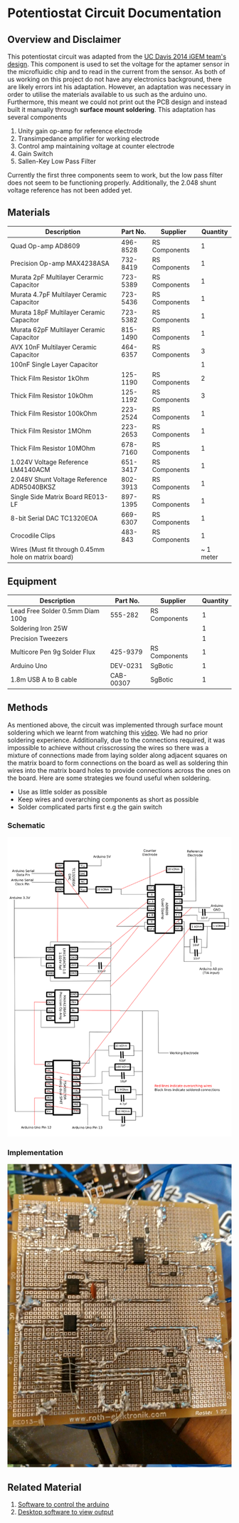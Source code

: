 # Potentiostat Circuit Documentation

## Overview and Disclaimer

This potentiostat circuit was adapted from the [UC Davis 2014 iGEM team's design](http://2014.igem.org/Team:UC_Davis/Potentiostat_Design). This component is used to set the voltage for the aptamer sensor in the microfluidic chip and to read in the current from the sensor. As both of us working on this project do not have any electronics background, there are likely errors int his adaptation. However, an adaptation was necessary in order to utilise the materials available to us such as the arduino uno. Furthermore, this meant we could not print out the PCB design and instead built it manually through **surface mount soldering**. This adaptation has several components

1. Unity gain op-amp for reference electrode
2. Transimpedance amplifier for working electrode
3. Control amp maintaining voltage at counter electrode
4. Gain Switch
5. Sallen-Key Low Pass Filter

Currently the first three components seem to work, but the low pass filter does not seem to be functioning properly. Additionally, the 2.048 shunt voltage reference has not been added yet.

## Materials

Description | Part No. | Supplier | Quantity
----------- | -------- | -------- | --------
Quad Op-amp AD8609 | 496-8528 | RS Components | 1
Precision Op-amp MAX4238ASA | 732-8419 | RS Components | 1
Murata 2pF Multilayer Cerarmic Capacitor | 723-5389 | RS Components | 1
Murata 4.7pF Multilayer Ceramic Capacitor | 723-5436 | RS Components | 1
Murata 18pF Multilayer Ceramic Capacitor | 723-5382 | RS Components | 1
Murata 62pF Multilayer Ceramic Capacitor | 815-1490 | RS Components | 1
AVX 10nF Multilayer Ceramic Capacitor | 464-6357 | RS Components | 3
100nF Single Layer Capacitor |  |  | 1
Thick Film Resistor 1kOhm | 125-1190 | RS Components | 2
Thick Film Resistor 10kOhm | 125-1192 | RS Components | 3
Thick Film Resistor 100kOhm | 223-2524 | RS Components | 1
Thick Film Resistor 1MOhm | 223-2653 | RS Components | 1
Thick Film Resistor 10MOhm | 678-7160 | RS Components | 1
1.024V Voltage Reference LM4140ACM | 651-3417 | RS Components | 1
2.048V Shunt Voltage Reference ADR5040BKSZ | 802-3913 | RS Components | 1
Single Side Matrix Board RE013-LF | 897-1395 | RS Components | 1
8-bit Serial DAC TC1320EOA | 669-6307 | RS Components | 1
Crocodile Clips | 483-843 | RS Components | 1
Wires (Must fit through 0.45mm hole on matrix board) |  |  |  ~ 1 meter

## Equipment

Description | Part No. | Supplier | Quantity
----------- | -------- | -------- | ---------
Lead Free Solder 0.5mm Diam 100g | 555-282 | RS Components | 1
Soldering Iron 25W |  |  | 1
Precision Tweezers |  |  | 1
Multicore Pen 9g Solder Flux | 425-9379 | RS Components | 1
Arduino Uno | DEV-0231 | SgBotic | 1
1.8m USB A to B cable | CAB-00307 | SgBotic | 1

## Methods
As mentioned above, the circuit was implemented through surface mount soldering which we learnt from watching this [video](https://www.youtube.com/watch?v=3NN7UGWYmBY). We had no prior soldering experience. Additionally, due to the connections required, it was impossible to achieve without crisscrossing the wires so there was a mixture of connections made from laying solder along adjacent squares on the matrix board to form connections on the board as well as soldering thin wires into the matrix board holes to provide connections across the ones on the board. Here are some strategies we found useful when soldering.
* Use as little solder as possible
* Keep wires and overarching components as short as possible
* Solder complicated parts first e.g the gain switch
### Schematic
![](potentiostat-circuit-schematics.png?raw=true)
### Implementation
![](potentiostat-circuit-implementation.jpeg?raw=true)

## Related Material
1. [Software to control the arduino](../../Software/potentiostat-pump-controller/potentiostat-pump-controller.ino)
2. [Desktop software to view output](../../Software/potentiostat-gui.py)
